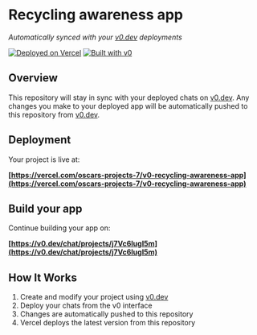 # Recycling awareness app

*Automatically synced with your [v0.dev](https://v0.dev) deployments*

[![Deployed on Vercel](https://img.shields.io/badge/Deployed%20on-Vercel-black?style=for-the-badge&logo=vercel)](https://vercel.com/oscars-projects-7/v0-recycling-awareness-app)
[![Built with v0](https://img.shields.io/badge/Built%20with-v0.dev-black?style=for-the-badge)](https://v0.dev/chat/projects/j7Vc6lugI5m)

## Overview

This repository will stay in sync with your deployed chats on [v0.dev](https://v0.dev).
Any changes you make to your deployed app will be automatically pushed to this repository from [v0.dev](https://v0.dev).

## Deployment

Your project is live at:

**[https://vercel.com/oscars-projects-7/v0-recycling-awareness-app](https://vercel.com/oscars-projects-7/v0-recycling-awareness-app)**

## Build your app

Continue building your app on:

**[https://v0.dev/chat/projects/j7Vc6lugI5m](https://v0.dev/chat/projects/j7Vc6lugI5m)**

## How It Works

1. Create and modify your project using [v0.dev](https://v0.dev)
2. Deploy your chats from the v0 interface
3. Changes are automatically pushed to this repository
4. Vercel deploys the latest version from this repository